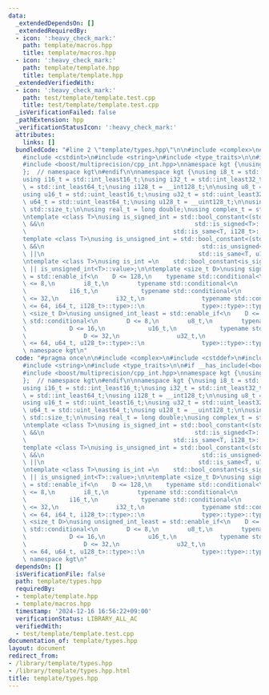 ```yaml
---
data:
  _extendedDependsOn: []
  _extendedRequiredBy:
  - icon: ':heavy_check_mark:'
    path: template/macros.hpp
    title: template/macros.hpp
  - icon: ':heavy_check_mark:'
    path: template/template.hpp
    title: template/template.hpp
  _extendedVerifiedWith:
  - icon: ':heavy_check_mark:'
    path: test/template/template.test.cpp
    title: test/template/template.test.cpp
  _isVerificationFailed: false
  _pathExtension: hpp
  _verificationStatusIcon: ':heavy_check_mark:'
  attributes:
    links: []
  bundledCode: "#line 2 \"template/types.hpp\"\n\n#include <complex>\n#include <cstddef>\n\
    #include <cstdint>\n#include <string>\n#include <type_traits>\n\n#if __has_include(<boost/multiprecision/cpp_int.hpp>)\n\
    #include <boost/multiprecision/cpp_int.hpp>\nnamespace kgt {\nusing iinf_t = boost::multiprecision::cpp_int;\n\
    };  // namespace kgt\n#endif\n\nnamespace kgt {\nusing i8_t = std::int_least8_t;\n\
    using i16_t = std::int_least16_t;\nusing i32_t = std::int_least32_t;\nusing i64_t\
    \ = std::int_least64_t;\nusing i128_t = __int128_t;\n\nusing u8_t = std::uint_least8_t;\n\
    using u16_t = std::uint_least16_t;\nusing u32_t = std::uint_least32_t;\nusing\
    \ u64_t = std::uint_least64_t;\nusing u128_t = __uint128_t;\n\nusing size_t =\
    \ std::size_t;\n\nusing real_t = long double;\nusing complex_t = std::complex<real_t>;\n\
    \ntemplate <class T>\nusing is_signed_int = std::bool_constant<(std::is_integral<T>::value\
    \ &&\n                                          std::is_signed<T>::value) ||\n\
    \                                         std::is_same<T, i128_t>::value>;\n\n\
    template <class T>\nusing is_unsigned_int = std::bool_constant<(std::is_integral<T>::value\
    \ &&\n                                            std::is_unsigned<T>::value)\
    \ ||\n                                           std::is_same<T, u128_t>::value>;\n\
    \ntemplate <class T>\nusing is_int =\n    std::bool_constant<is_signed_int<T>::value\
    \ || is_unsigned_int<T>::value>;\n\ntemplate <size_t D>\nusing signed_int_least\
    \ = std::enable_if<\n    D <= 128,\n    typename std::conditional<\n        D\
    \ <= 8,\n        i8_t,\n        typename std::conditional<\n            D <= 16,\n\
    \            i16_t,\n            typename std::conditional<\n                D\
    \ <= 32,\n                i32_t,\n                typename std::conditional<D\
    \ <= 64, i64_t, i128_t>::type>::\n                type>::type>::type>;\n\ntemplate\
    \ <size_t D>\nusing unsigned_int_least = std::enable_if<\n    D <= 128,\n    typename\
    \ std::conditional<\n        D <= 8,\n        u8_t,\n        typename std::conditional<\n\
    \            D <= 16,\n            u16_t,\n            typename std::conditional<\n\
    \                D <= 32,\n                u32_t,\n                typename std::conditional<D\
    \ <= 64, u64_t, u128_t>::type>::\n                type>::type>::type>;\n};  //\
    \ namespace kgt\n"
  code: "#pragma once\n\n#include <complex>\n#include <cstddef>\n#include <cstdint>\n\
    #include <string>\n#include <type_traits>\n\n#if __has_include(<boost/multiprecision/cpp_int.hpp>)\n\
    #include <boost/multiprecision/cpp_int.hpp>\nnamespace kgt {\nusing iinf_t = boost::multiprecision::cpp_int;\n\
    };  // namespace kgt\n#endif\n\nnamespace kgt {\nusing i8_t = std::int_least8_t;\n\
    using i16_t = std::int_least16_t;\nusing i32_t = std::int_least32_t;\nusing i64_t\
    \ = std::int_least64_t;\nusing i128_t = __int128_t;\n\nusing u8_t = std::uint_least8_t;\n\
    using u16_t = std::uint_least16_t;\nusing u32_t = std::uint_least32_t;\nusing\
    \ u64_t = std::uint_least64_t;\nusing u128_t = __uint128_t;\n\nusing size_t =\
    \ std::size_t;\n\nusing real_t = long double;\nusing complex_t = std::complex<real_t>;\n\
    \ntemplate <class T>\nusing is_signed_int = std::bool_constant<(std::is_integral<T>::value\
    \ &&\n                                          std::is_signed<T>::value) ||\n\
    \                                         std::is_same<T, i128_t>::value>;\n\n\
    template <class T>\nusing is_unsigned_int = std::bool_constant<(std::is_integral<T>::value\
    \ &&\n                                            std::is_unsigned<T>::value)\
    \ ||\n                                           std::is_same<T, u128_t>::value>;\n\
    \ntemplate <class T>\nusing is_int =\n    std::bool_constant<is_signed_int<T>::value\
    \ || is_unsigned_int<T>::value>;\n\ntemplate <size_t D>\nusing signed_int_least\
    \ = std::enable_if<\n    D <= 128,\n    typename std::conditional<\n        D\
    \ <= 8,\n        i8_t,\n        typename std::conditional<\n            D <= 16,\n\
    \            i16_t,\n            typename std::conditional<\n                D\
    \ <= 32,\n                i32_t,\n                typename std::conditional<D\
    \ <= 64, i64_t, i128_t>::type>::\n                type>::type>::type>;\n\ntemplate\
    \ <size_t D>\nusing unsigned_int_least = std::enable_if<\n    D <= 128,\n    typename\
    \ std::conditional<\n        D <= 8,\n        u8_t,\n        typename std::conditional<\n\
    \            D <= 16,\n            u16_t,\n            typename std::conditional<\n\
    \                D <= 32,\n                u32_t,\n                typename std::conditional<D\
    \ <= 64, u64_t, u128_t>::type>::\n                type>::type>::type>;\n};  //\
    \ namespace kgt\n"
  dependsOn: []
  isVerificationFile: false
  path: template/types.hpp
  requiredBy:
  - template/template.hpp
  - template/macros.hpp
  timestamp: '2024-12-16 16:56:22+09:00'
  verificationStatus: LIBRARY_ALL_AC
  verifiedWith:
  - test/template/template.test.cpp
documentation_of: template/types.hpp
layout: document
redirect_from:
- /library/template/types.hpp
- /library/template/types.hpp.html
title: template/types.hpp
---
```

